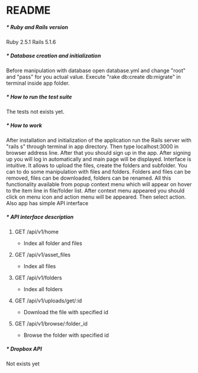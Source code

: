 # README

##### * Ruby and Rails version
Ruby 2.5.1
Rails 5.1.6


##### * Database creation and initialization
Before manipulation with database open database.yml and change "root" and "pass" for you actual value.
Execute "rake db:create db:migrate" in terminal inside app folder.


##### * How to run the test suite
The tests not exists yet.


##### * How to work
  After installation and initialization of the application run the Rails server with "rails s" through terminal in app directory. Then type localhost:3000 in browser address line. After that you should sign up in the app. After signing up you will log in automatically and main page will be displayed.
  Interface is intuitive. It allows to upload the files, create the folders and subfolder. You can to do some manipulation with files and folders.
  Folders and files can be removed, files can be downloaded, folders can be renamed. All this functionality available from popup context menu which will appear on hover to the item line in file/folder list. After context menu appeared you should click on menu icon and action menu will be appeared. Then select action.
  Also app has simple API interface


##### * API interface description
  1. GET /api/v1/home
     - Index all folder and files


  2. GET /api/v1/asset_files
     - Index all files


  3. GET /api/v1/folders
     - Index all folders


  4. GET /api/v1/uploads/get/:id
     - Download the file with specified id


  5. GET /api/v1/browse/:folder_id
     - Browse the folder with specified id


##### * Dropbox API
  Not exists yet
